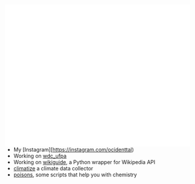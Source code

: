 <img align="right" alt="Metrics" src="https://github.com/ocidenttal/ocidenttal/blob/main/github-metrics.svg">

- My [Instagram][https://instagram.com/ocidenttal)
- Working on [wdc_ufpa](https://github.com/ocidenttal/wdc_ufpa)
- Working on [wikiguide](https://github.com/ocidenttal/wikiguide), a Python wrapper for Wikipedia API
- [climatize](https://github.com/ocidenttal/climatize) a climate data collector
- [poisons](https://github.com/lewdScripting/poisons), some scripts that help you with chemistry
